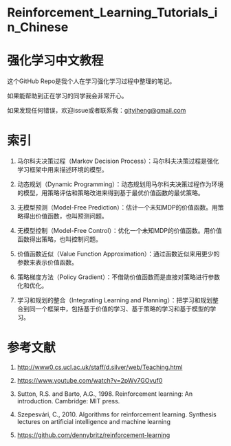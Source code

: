 # Reinforcement_Learning_Tutorials_in_Chinese
# 强化学习中文教程

这个GitHub Repo是我个人在学习强化学习过程中整理的笔记。

如果能帮助到正在学习的同学我会非常开心。

如果发现任何错误，欢迎issue或者联系我：gityiheng@gmail.com

# 索引

1. 马尔科夫决策过程（Markov Decision Process）：马尔科夫决策过程是强化学习框架中用来描述环境的模型。

2. 动态规划（Dynamic Programming）：动态规划用马尔科夫决策过程作为环境的模型，用策略评估和策略改进来得到基于最优价值函数的最优策略。

3. 无模型预测（Model-Free Prediction）：估计一个未知MDP的价值函数。用策略得出价值函数，也叫预测问题。

4. 无模型控制（Model-Free Control）：优化一个未知MDP的价值函数。用价值函数得出策略，也叫控制问题。

5. 价值函数近似（Value Function Approximation）：通过函数近似来用更少的参数来表示价值函数。

6. 策略梯度方法（Policy Gradient）：不借助价值函数而是直接对策略进行参数化和优化。

7. 学习和规划的整合（Integrating Learning and Planning）：把学习和规划整合到同一个框架中，包括基于价值的学习、基于策略的学习和基于模型的学习。

# 参考文献

1. http://www0.cs.ucl.ac.uk/staff/d.silver/web/Teaching.html

2. https://www.youtube.com/watch?v=2pWv7GOvuf0

3. Sutton, R.S. and Barto, A.G., 1998. Reinforcement learning: An introduction. Cambridge: MIT press.

4. Szepesvári, C., 2010. Algorithms for reinforcement learning. Synthesis lectures on artificial intelligence and machine learning

5. https://github.com/dennybritz/reinforcement-learning
